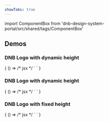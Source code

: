 ```yaml
---
showTabs: true
---
```


import ComponentBox from 'dnb-design-system-portal/src/shared/tags/ComponentBox'

## Demos

### DNB Logo with dynamic height

 <ComponentBox data-visual-test="logo-auto-size">
	{
	() => /* jsx */ `
<span style={{fontSize: '12rem'}}>
  <Logo size="auto" />
</span>
	`
	}
</ComponentBox>

### DNB Logo with dynamic height

<ComponentBox data-visual-test="logo-inherit-size">
	{
	() => /* jsx */ `
<span style={{height: '12rem'}}>
  <Logo size="inherit" />
</span>
	`
	}
</ComponentBox>

### DNB Logo with fixed height

<ComponentBox data-visual-test="logo-default">
	{
	() => /* jsx */ `
<Logo height="192" />
`
	}
</ComponentBox>
